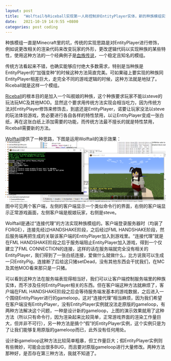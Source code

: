 ```yaml
---
layout: post
title:  "Wolftail与Riceball实现第一人称控制非EntityPlayer实体，新的种族模组实现方法是否有望？"
date:   2021-10-19 14:9:55 +0800
categories: post coding
---
```


种族模组一直是Minecraft里的坑，传统的实现思路是对EntityPlayer进行修饰，例如说更改相关的渲染代码来改变玩家的外形，更改逻辑代码以实现种族的某些特性，使用这种方法的一个经典例子是[血族传说](https://github.com/TeamLapen/Vampirism)，一个稳定且知名的模组。

传统方法看起来不错，也确实能够应付绝大多数需求，特别是当种族是EntityPlayer的“加强变种”的时候这种方法简直完美。可如果碰上要实现的种族同EntityPlayer相差巨大，走完全不同的游戏逻辑的时候，这种方法就是地狱了。Riceball就是这样一个模组。

[Riceball](https://github.com/crow02531/Riceball)的根本目的是加入一个叫舰娘的种族，这个种族要求玩家不能以steve的玩法玩MC及其他MOD。显然这个要求用传统方法实现会相当吃力，因为传统方法对EntityPlayer修饰来修饰去，到底还是EntityPlayer，诺要让玩家没法以steve的玩法体验游戏，势必要进行各自各样的特性禁用，以让EntityPlayer变成一张白纸，再在这张白纸上添加需要的功能，而传统方法最不擅长的就是特性禁用，Riceball需要新的方法。

[Wolftail](https://github.com/crow02531/Wolftail)提供了一种思路，下图是运用Wolftail的演示效果：
![演示效果](/assets/misc/wolftail-and-riceball-0.png "演示效果")
图中可见两个客户端，左侧的客户端显示一个类似命令行的界面，右侧的客户端显示正常游戏画面，左侧客户端是舰娘玩家，右侧是steve。

Wolftail是通过“连接代理”的方法实现种族模组的。客户端登录服务器时（均装了FORGE），连接先经过HANDSHAKE阶段，之后经过FML HANDSHAKE阶段，然后服务端再把生成的关联该客户端的EntityPlayer加入到游戏里。“连接代理”就是在FML HANDSHAKE阶段之后于服务端阻止EntityPlayer加入游戏，得到一个仅建立了FML CONNECTION的连接，这样的话在服务端就完全没有相关的EntityPlayer，我们得到了一张白纸连接，爱做什么就做什么，比方说我可以生成一只EntityPig，连接断了后给这只猪setDead，没有其他东西会干扰我们，在MC及其他MOD看来那只是一只猪。

可以看到这种方法在服务端表现得相当好，我们可以让客户端控制服务端里的种族实体，而不涉及任何EntityPlayer相关的东西。但在客户端这种方法就麻烦了，客户端在FML HANDSHAKE阶段之后会等待服务端发基本的游戏数据，之后进入一个围绕EntityPlayer进行的gameloop，这对“连接代理”相当麻烦，因为我们希望在客户端没有EntityPlayer，没有EntityPlayer实例就没法走原版的gameloop，有两种方法解决这个问题，一种是设计新的gameloop，上图的演示效果就用了这种方法（所以只有命令行，因为渲染起来比较简单，正常游戏界面的渲染工作量巨大，但并非不可行），另一种方法是搞个“假”的EntityPlayer实例，这个实例只是为了让我们能够复用原版的gameloop而已，此外没有任何用处。

设计新gameloop这种方法比较简单粗暴，但工作量巨大；假EntityPlayer实例则有些微妙，可能会出很多BUG，而且要对原版gameloop进行大量修改。两种方法那种好，是否存在第三种方法，我就不知道了。